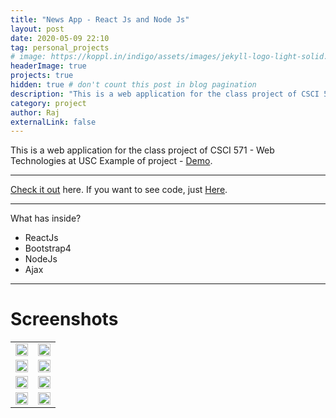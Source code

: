 ```yaml
---
title: "News App - React Js and Node Js"
layout: post
date: 2020-05-09 22:10
tag: personal_projects
# image: https://koppl.in/indigo/assets/images/jekyll-logo-light-solid.png
headerImage: true
projects: true
hidden: true # don't count this post in blog pagination
description: "This is a web application for the class project of CSCI 571 - Web Technologies at USC"
category: project
author: Raj
externalLink: false
---
```


This is a web application for the class project of CSCI 571 - Web Technologies at USC
Example of project - [Demo](#).

---

[Check it out](https://django-app-241.herokuapp.com/) here.
If you want to see code, just [Here](https://github.com/Raj1998/smart-RSVP).

---

What has inside?

- ReactJs
- Bootstrap4
- NodeJs
- Ajax

---

# Screenshots

<table>
<tr>
    <td>
        <img src="https://raw.githubusercontent.com/Raj1998/news-app-react-node/master/img/1.png" width="100%">
    </td>
    <td>
        <img src="https://raw.githubusercontent.com/Raj1998/news-app-react-node/master/img/2.png" width="100%">
    </td>
</tr>
<tr>
    <td>
        <img src="https://raw.githubusercontent.com/Raj1998/news-app-react-node/master/img/3.png" width="100%">
    </td>
    <td>
        <img src="https://raw.githubusercontent.com/Raj1998/news-app-react-node/master/img/4.png" width="100%">
    </td>
</tr>
<tr>
    <td>
        <img src="https://raw.githubusercontent.com/Raj1998/news-app-react-node/master/img/m1.png" width="100%">
    </td>
    <td>
        <img src="https://raw.githubusercontent.com/Raj1998/news-app-react-node/master/img/m2.png" width="100%">
    </td>
</tr>
<tr>
    <td>
        <img src="https://raw.githubusercontent.com/Raj1998/news-app-react-node/master/img/m3.png" width="100%">
    </td>
    <td>
        <img src="https://raw.githubusercontent.com/Raj1998/news-app-react-node/master/img/m4.png" width="100%">
    </td>
</tr>

</table>
